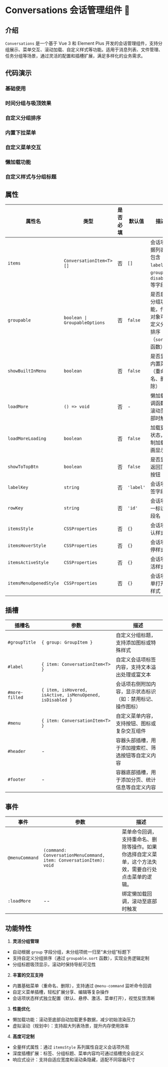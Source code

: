 # Conversations 会话管理组件 📱

## 介绍

`Conversations` 是一个基于 Vue 3 和 Element Plus 开发的会话管理组件，支持分组展示、菜单交互、滚动加载、自定义样式等功能。适用于消息列表、文件管理、任务分组等场景，通过灵活的配置和插槽扩展，满足多样化的业务需求。

## 代码演示

### 基础使用

<demo src="./demos/base.vue"></demo>

### 时间分组与吸顶效果

<demo src="./demos/time-grouping.vue"></demo>

### 自定义分组排序

<demo src="./demos/custom-group-sort.vue"></demo>

### 内置下拉菜单

<demo src="./demos/built-in-menu.vue"></demo>

### 自定义菜单交互

<demo src="./demos/custom-menu.vue"></demo>

### 懒加载功能

<demo src="./demos/lazy-loading.vue"></demo>

### 自定义样式与分组标题

<demo src="./demos/absolute-custom.vue"></demo>

## 属性

| 属性名                 | 类型                          | 是否必填 | 默认值    | 描述                                                      |
| ---------------------- | ----------------------------- | -------- | --------- | --------------------------------------------------------- |
| `items`                | `ConversationItem<T>[]`       | 否       | `[]`      | 会话项数据列表，包含 `label`、`group`、`disabled` 等字段  |
| `groupable`            | `boolean \| GroupableOptions` | 否       | `false`   | 是否启用分组功能，传入对象可自定义分组排序（`sort` 函数） |
| `showBuiltInMenu`      | `boolean`                     | 否       | `false`   | 是否显示内置菜单（重命名、删除）                          |
| `loadMore`             | `() => void`                  | 否       | -         | 懒加载回调函数，滚动至底部时触发                          |
| `loadMoreLoading`      | `boolean`                     | 否       | `false`   | 加载更多状态，控制加载动画显示                            |
| `showToTopBtn`         | `boolean`                     | 否       | `false`   | 是否显示返回顶部按钮                                      |
| `labelKey`             | `string`                      | 否       | `'label'` | 会话项标签字段名                                          |
| `rowKey`               | `string`                      | 否       | `'id'`    | 会话项唯一标识字段名                                      |
| `itemsStyle`           | `CSSProperties`               | 否       | `{}`      | 会话项默认样式                                            |
| `itemsHoverStyle`      | `CSSProperties`               | 否       | `{}`      | 会话项悬停样式                                            |
| `itemsActiveStyle`     | `CSSProperties`               | 否       | `{}`      | 会话项激活样式                                            |
| `itemsMenuOpenedStyle` | `CSSProperties`               | 否       | `{}`      | 会话项菜单打开时样式                                      |

## 插槽

| 插槽名         | 参数                                                      | 描述                                                       |
| -------------- | --------------------------------------------------------- | ---------------------------------------------------------- |
| `#groupTitle`  | `{ group: GroupItem }`                                    | 自定义分组标题，支持添加图标或特殊样式                     |
| `#label`       | `{ item: ConversationItem<T> }`                           | 自定义会话项标签内容，支持文本溢出处理或富文本             |
| `#more-filled` | `{ item, isHovered, isActive, isMenuOpened, isDisabled }` | 会话项右侧附加内容，显示状态标识（如：禁用标记、操作图标） |
| `#menu`        | `{ item: ConversationItem<T> }`                           | 自定义菜单内容，支持按钮、图标或复杂交互组件               |
| `#header`      | -                                                         | 容器头部插槽，用于添加搜索栏、筛选按钮等自定义内容         |
| `#footer`      | -                                                         | 容器底部插槽，用于添加分页、统计信息等自定义内容           |

## 事件

| 事件           | 参数                                                               | 描述                                                                                                 |
| -------------- | ------------------------------------------------------------------ | ---------------------------------------------------------------------------------------------------- |
| `@menuCommand` | `(command: ConversationMenuCommand, item: ConversationItem): void` | 菜单命令回调，支持重命名、删除等操作。如果你选择自定义菜单，这个方法失效，需要自行处点击菜单的逻辑。 |
| `:loadMore`    | --                                                                 | 绑定懒加载回调，滚动至底部时触发                                                                     |

## 功能特性

1. **灵活分组管理**

- 自动根据 `group` 字段分组，未分组项统一归至“未分组”标题下
- 支持自定义分组排序（通过 `groupable.sort` 函数），实现业务逻辑定制
- 分组标题吸顶显示，滚动时保持导航可见性

2. **丰富的交互支持**

- 内置基础菜单（重命名、删除），支持通过 `@menu-command` 监听命令回调
- 自定义菜单插槽，轻松扩展分享、编辑等复杂操作
- 会话项状态样式独立配置（默认、悬停、激活、菜单打开），视觉反馈清晰

3. **性能优化**

- 懒加载功能：滚动至底部自动加载更多数据，减少初始渲染压力
- 虚拟滚动（规划中）：支持超大列表场景，提升内存使用效率

4. **高度可定制**

- 全量样式属性：通过 `itemsStyle` 系列属性自定义会话项外观
- 深度插槽扩展：标签、分组标题、菜单内容均可通过插槽完全自定义
- 响应式设计：支持自适应宽度和滚动条隐藏，适配不同容器尺寸
